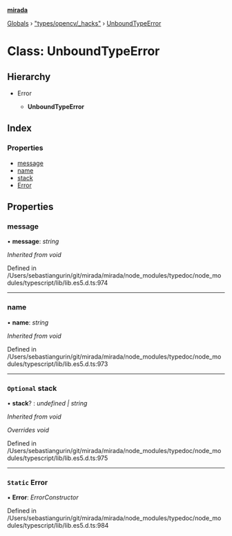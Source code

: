 **[mirada](../README.md)**

[Globals](../README.md) › ["types/opencv/_hacks"](../modules/_types_opencv__hacks_.md) › [UnboundTypeError](_types_opencv__hacks_.unboundtypeerror.md)

# Class: UnboundTypeError

## Hierarchy

* Error

  * **UnboundTypeError**

## Index

### Properties

* [message](_types_opencv__hacks_.unboundtypeerror.md#message)
* [name](_types_opencv__hacks_.unboundtypeerror.md#name)
* [stack](_types_opencv__hacks_.unboundtypeerror.md#optional-stack)
* [Error](_types_opencv__hacks_.unboundtypeerror.md#static-error)

## Properties

###  message

• **message**: *string*

*Inherited from void*

Defined in /Users/sebastiangurin/git/mirada/mirada/node_modules/typedoc/node_modules/typescript/lib/lib.es5.d.ts:974

___

###  name

• **name**: *string*

*Inherited from void*

Defined in /Users/sebastiangurin/git/mirada/mirada/node_modules/typedoc/node_modules/typescript/lib/lib.es5.d.ts:973

___

### `Optional` stack

• **stack**? : *undefined | string*

*Inherited from void*

*Overrides void*

Defined in /Users/sebastiangurin/git/mirada/mirada/node_modules/typedoc/node_modules/typescript/lib/lib.es5.d.ts:975

___

### `Static` Error

▪ **Error**: *ErrorConstructor*

Defined in /Users/sebastiangurin/git/mirada/mirada/node_modules/typedoc/node_modules/typescript/lib/lib.es5.d.ts:984